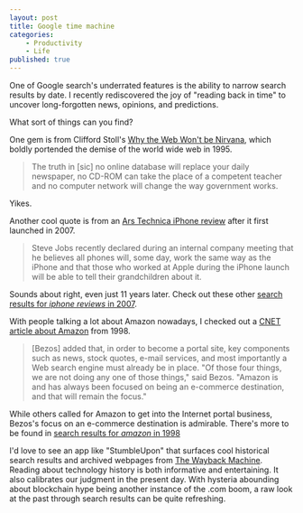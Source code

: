 ```yaml
---
layout: post
title: Google time machine
categories:
    - Productivity
    - Life
published: true
---
```


One of Google search's underrated features is the ability to narrow search results by date. I recently rediscovered the joy of "reading back in time" to uncover long-forgotten news, opinions, and predictions.

What sort of things can you find?

One gem is from Clifford Stoll's [Why the Web Won't be Nirvana](http://www.newsweek.com/clifford-stoll-why-web-wont-be-nirvana-185306), which boldly portended the demise of the world wide web in 1995.

> The truth in [sic] no online database will replace your daily newspaper, no CD-ROM can take the place of a competent teacher and no computer network will change the way government works.

Yikes.

Another cool quote is from an [Ars Technica iPhone review](https://arstechnica.com/gadgets/2007/07/iphone-review/) after it first launched in 2007.

> Steve Jobs recently declared during an internal company meeting that he believes all phones will, some day, work the same way as the iPhone and that those who worked at Apple during the iPhone launch will be able to tell their grandchildren about it.

Sounds about right, even just 11 years later. Check out these other [search results for _iphone reviews_ in 2007](https://www.google.com/search?q=iphone+reviews&source=lnt&tbs=cdr%3A1%2Ccd_min%3A6%2F8%2F2007%2Ccd_max%3A12%2F29%2F2007&tbm=).

With people talking a lot about Amazon nowadays, I checked out a [CNET article about Amazon](https://www.cnet.com/news/amazon-to-buy-two-companies/) from 1998.

> [Bezos] added that, in order to become a portal site, key components such as news, stock quotes, e-mail services, and most importantly a Web search engine must already be in place. "Of those four things, we are not doing any one of those things," said Bezos. "Amazon is and has always been focused on being an e-commerce destination, and that will remain the focus."

While others called for Amazon to get into the Internet portal business, Bezos's focus on an e-commerce destination is admirable. There's more to be found in [search results for _amazon_ in 1998](https://www.google.com/search?q=amazon&source=lnt&tbs=cdr%3A1%2Ccd_min%3A1%2F18%2F1998%2Ccd_max%3A12%2F31%2F1998&tbm=)

I'd love to see an app like "StumbleUpon" that surfaces cool historical search results and archived webpages from [The Wayback Machine](https://archive.org/web/). Reading about technology history is both informative and entertaining. It also calibrates our judgment in the present day. With hysteria abounding about blockchain hype being another instance of the .com boom, a raw look at the past through search results can be quite refreshing.
